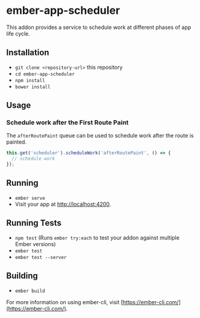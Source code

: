 # ember-app-scheduler

This addon provides a service to schedule work at different phases of app life cycle.

## Installation

* `git clone <repository-url>` this repository
* `cd ember-app-scheduler`
* `npm install`
* `bower install`

## Usage

### Schedule work after the First Route Paint

The `afterRoutePaint` queue can be used to schedule work after the route
is painted.

```javascript
this.get('scheduler').scheduleWork('afterRoutePaint', () => {
  // schedule work
});
```

## Running

* `ember serve`
* Visit your app at [http://localhost:4200](http://localhost:4200).

## Running Tests

* `npm test` (Runs `ember try:each` to test your addon against multiple Ember versions)
* `ember test`
* `ember test --server`

## Building

* `ember build`

For more information on using ember-cli, visit [https://ember-cli.com/](https://ember-cli.com/).
